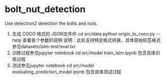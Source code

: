 # bolt_nut_detection
Use detectron2 detection the bolts and nuts.
1. 生成 COCO 格式的 JSON文件件
    cd src/data 
    python origin_to_coco.py --help 查看各个参数的说明
    说明：此处支持特定格式转换，具体原始标签格式参见datasets/lslm-test/eval.txt
2. 训练过程参见jupyter notebook
    cd src/model
    train_lslm.ipynb 包含具体训练过程
3. 测试参见jupyter notebook
    cd src/model
    evaluating_prediction_model.ipynb 包含具体测试过程
    
